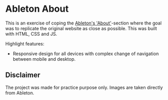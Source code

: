 # Ableton About
This is an exercise of coping the [Ableton's 'About'](https://www.ableton.com/en/about/)-section where the goal was to replicate the original website as close as possible. This was built with HTML, CSS and JS. 

Highlight features: 
- Responsive design for all devices with complex change of navigation between mobile and desktop. 

## Disclaimer
The project was made for practice purpose only. Images are taken directly from Ableton. 
